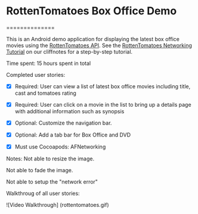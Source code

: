 # RottenTomatoes Box Office Demo

==============

This is an Android demo application for displaying the latest box office movies using the [RottenTomatoes API](http://www.rottentomatoes.com/). See the [RottenTomatoes Networking Tutorial](http://guides.thecodepath.com/android/RottenTomatoes-Networking-Tutorial) on our cliffnotes for a step-by-step tutorial.


Time spent: 15 hours spent in total


Completed user stories:

 * [x] Required: User can view a list of latest box office movies including title, cast and tomatoes rating
 * [x] Required: User can click on a movie in the list to bring up a details page with additional information such as synopsis
 * [x] Optional: Customize the navigation bar.
 * [x] Optional: Add a tab bar for Box Office and DVD
 * [x] Must use Cocoapods: AFNetworking




Notes:
Not able to resize the image.

Not able to fade the image.

Not able to setup the "network error"

Walkthroug of all user stories:

![Video Walkthrough] (rottentomatoes.gif)
